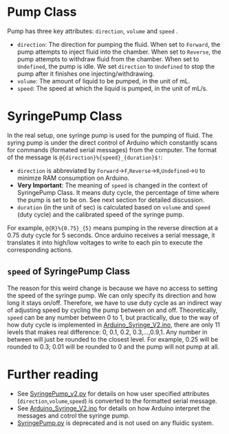 # Pump Class
Pump has three key attributes: `direction`, `volume` and `speed` . 
- `direction`: The direction for pumping the fluid.
When set to `Forward`, the pump attempts to inject fluid into the chamber.
When set to `Reverse`, the pump attempts to withdraw fluid from the chamber.
When set to `Undefined`, the pump is idle. We set `direction` to `Undefined` to stop the pump after it finishes one injecting/withdrawing.
- `volume`: The amount of liquid to be pumped, in the unit of mL.
- `speed`: The speed at which the liquid is pumped, in the unit of mL/s.
# SyringePump Class
In the real setup, one syringe pump is used for the pumping of fluid.
The syring pump is under the direct control of Arduino which constantly scans for commands (formated serial messages) from the computer. 
The format of the message is `@{direction}%{speed}_{duration}$!`: 
- `direction` is abbreviated by `Forward`->`F`,`Reverse`->`R`,`Undefined`->`U` to minimze RAM consumption on Arduino.
- **Very Important**: The meaning of `speed` is changed in the context of SyringePump Class.
It means duty cycle, the percentage of time where the pump is set to be on. See next section for detailed discussion.
- `duration` (in the unit of sec) is calculated based on `volume` and `speed` (duty cycle) and the calibrated speed of the syringe pump.

For example, `@{R}%{0.75}_{5}` means pumping in the reverse direction at a 0.75 duty cycle for 5 seconds.
Once arduino receives a serial message, it translates it into high/low voltages to write to each pin to execute the corresponding actions.
## `speed` of SyringePump Class
The reason for this weird change is because we have no access to setting the speed of the syringe pump.
We can only specify its direction and how long it stays on/off. 
Therefore, we have to use duty cycle as an indirect way of adjusting speed by cycling the pump between on and off.
Theoretically, `speed` can be any number between 0 to 1, but practically, due to the way of how duty cycle is implemented in [Arduino_Syringe_V2.ino](Arduino_Syringe_V2/Arduino_Syringe_V2.ino), there are only 11 levels that makes real difference: 0, 0.1, 0.2, 0.3,...,0.9,1. Any number in between will just be rounded to the closest level. For example, 0.25 will be rounded to 0.3; 0.01 will be rounded to 0 and the pump will not pump at all.
# Further reading
- See [SyringePump_v2.py](SyringePump_v2.py) for details on how user specified attributes (`direction`,`volume`,`speed`) is converted to the formatted serial message.
- See [Arduino_Syringe_V2.ino](Arduino_Syringe_V2/Arduino_Syringe_V2.ino) for details on how Arduino interpret the messages and cotrol the syringe pump.
- [SyringePump.py](SyringePump.py) is deprecated and is not used on any fluidic system.
